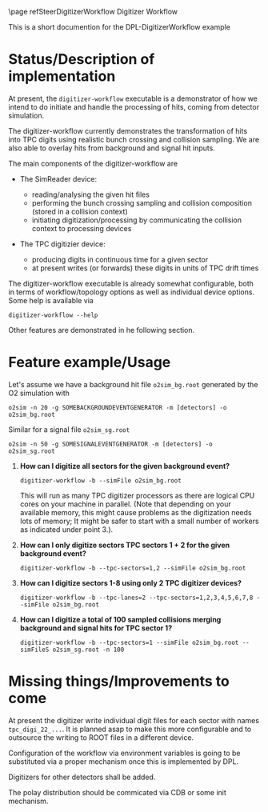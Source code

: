 \page refSteerDigitizerWorkflow Digitizer Workflow

This is a short documention for the DPL-DigitizerWorkflow example

# Status/Description of implementation

At present, the `digitizer-workflow` executable is a demonstrator of
how we intend to do initiate and handle the processing of hits, coming from detector simulation.

The digitizer-workflow currently demonstrates the transformation of hits into TPC digits using
realistic bunch crossing and collision sampling. We are also able to overlay hits from background and signal hit inputs.

The main components of the digitizer-workflow are

* The SimReader device:
  - reading/analysing the given hit files
  - performing the bunch crossing sampling and collision composition (stored in a collision context)
  - initiating digitization/processing by communicating the collision context to processing devices
  
* The TPC digitizier device:
  - producing digits in continuous time for a given sector
  - at present writes (or forwards) these digits in units of TPC drift times

The digitizer-workflow executable is already somewhat configurable, both in terms of
workflow/topology options as well as individual device options. Some help is available
via
```
digitizer-workflow --help
```
Other features are demonstrated in he following section.

# Feature example/Usage

Let's assume we have a background hit file `o2sim_bg.root` generated
by the O2 simulation with
```
o2sim -n 20 -g SOMEBACKGROUNDEVENTGENERATOR -m [detectors] -o o2sim_bg.root
```

Similar for a signal file `o2sim_sg.root`
```
o2sim -n 50 -g SOMESIGNALEVENTGENERATOR -m [detectors] -o o2sim_sg.root
```

1. **How can I digitize all sectors for the given background event?**
   ```
   digitizer-workflow -b --simFile o2sim_bg.root
   ```
   This will run as many TPC digitizer processors as there are logical CPU cores on your machine in parallel.
   (Note that depending on your available memory, this might cause problems as the digitization needs lots of memory; It might be safer to start with a small number of workers as indicated under point 3.).

2. **How can I only digitize sectors TPC sectors 1 + 2 for the given background event?**
   ```
   digitizer-workflow -b --tpc-sectors=1,2 --simFile o2sim_bg.root
   ```

3. **How can I digitize sectors 1-8 using only 2 TPC digitizer devices?**
   ```
   digitizer-workflow -b --tpc-lanes=2 --tpc-sectors=1,2,3,4,5,6,7,8 --simFile o2sim_bg.root
   ```

4. **How can I digitize a total of 100 sampled collisions merging background and signal hits for TPC sector 1?**
   ```
   digitizer-workflow -b --tpc-sectors=1 --simFile o2sim_bg.root --simFileS o2sim_sg.root -n 100
   ```

# Missing things/Improvements to come

At present the digitizer write individual digit files for each sector with names `tpc_digi_22_...`.
It is planned asap to make this more configurable and to outsource the writing to ROOT files in a different device.

Configuration of the workflow via environment variables is going to be substituted via a proper mechanism once this
is implemented by DPL.

Digitizers for other detectors shall be added.

The polay distribution should be commicated via CDB or some init mechanism.
